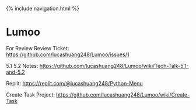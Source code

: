 {% include navigation.html %}

# Lumoo

For Review
Review Ticket: https://github.com/lucashuang248/Lumoo/issues/1


5.1 5.2 Notes:  https://github.com/lucashuang248/Lumoo/wiki/Tech-Talk-5.1-and-5.2

Replit: https://replit.com/@lucashuang248/Python-Menu

Create Task Project: https://github.com/lucashuang248/Lumoo/wiki/Create-Task
